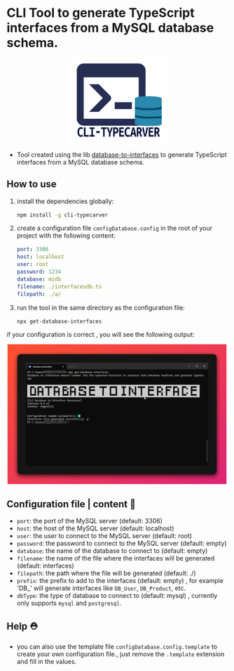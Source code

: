 # CLI Tool to generate TypeScript interfaces from a MySQL database schema.

<p align="center">
<img src="./typecaver.png" width="230" alt="TypeCaver Logo">
</p>

- Tool created using the lib [database-to-interfaces](https://raw.githubusercontent.com/EdwinGeul01/cli-typecarver/refs/heads/main/typecaver.png) to generate TypeScript interfaces from a MySQL database schema.

## How to use

1. install the dependencies globally:

   ```bash
   npm install -g cli-typecarver
   ```

2. create a configuration file `configDatabase.config` in the root of your project with the following content:

   ```yaml
   port: 3306
   host: localhost
   user: root
   password: 1234
   database: midb
   filename: ./interfacesdb.ts
   filepath: ./a/
   ```

3. run the tool in the same directory as the configuration file:

   ```bash
   npx get-database-interfaces
   ```

if your configuration is correct , you will see the following output:

<p align="center">
<img src="./running-command.png" width="500" alt="TypeCaver Logo" center>
</p>


## Configuration file | content 🧾

- `port`: the port of the MySQL server (default: 3306)
- `host`: the host of the MySQL server (default: localhost)
- `user`: the user to connect to the MySQL server (default: root)
- `password`: the password to connect to the MySQL server (default: empty)
- `database`: the name of the database to connect to (default: empty)
- `filename`: the name of the file where the interfaces will be generated (default: interfaces)
- `filepath`: the path where the file will be generated (default: ./)
- `prefix`: the prefix to add to the interfaces (default: empty) , for example 'DB\_' will generate interfaces like `DB_User`, `DB_Product`, etc.
- `dbType`: the type of database to connect to (default: mysql) , currently only supports `mysql` and `postgresql`.

## Help ⛑️

- you can also use the template file `configDatabase.config.template` to create your own configuration file., just remove the `.template` extension and fill in the values.
